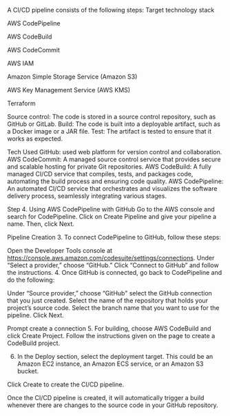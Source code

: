 A CI/CD pipeline consists of the following steps:
Target technology stack

AWS CodePipeline

AWS CodeBuild

AWS CodeCommit

AWS IAM

Amazon Simple Storage Service (Amazon S3)

AWS Key Management Service (AWS KMS)

Terraform



Source control: The code is stored in a source control repository, such as GitHub or GitLab.
Build: The code is built into a deployable artifact, such as a Docker image or a JAR file.
Test: The artifact is tested to ensure that it works as expected.

Tech Used
GitHub: used web platform for version control and collaboration.
AWS CodeCommit: A managed source control service that provides secure and scalable hosting for private Git repositories.
AWS CodeBuild: A fully managed CI/CD service that compiles, tests, and packages code, automating the build process and ensuring code quality.
AWS CodePipeline: An automated CI/CD service that orchestrates and visualizes the software delivery process, seamlessly integrating various stages.


Step 4. Using AWS CodePipeline with GitHub
Go to the AWS console and search for CodePipeline.
Click on Create Pipeline and give your pipeline a name. Then, click Next.

Pipeline Creation
3. To connect CodePipeline to GitHub, follow these steps:

Open the Developer Tools console at https://console.aws.amazon.com/codesuite/settings/connections.
Under “Select a provider,” choose “GitHub.”
Click “Connect to GitHub” and follow the instructions.
4. Once GitHub is connected, go back to CodePipeline and do the following:

Under “Source provider,” choose “GitHub"
select the GitHub connection that you just created.
Select the name of the repository that holds your project’s source code.
Select the branch name that you want to use for the pipeline.
Click Next.

Prompt create a connection
5. For building, choose AWS CodeBuild and click Create Project. Follow the instructions given on the page to create a CodeBuild project.

6. In the Deploy section, select the deployment target. This could be an Amazon EC2 instance, an Amazon ECS service, or an Amazon S3 bucket.

Click Create to create the CI/CD pipeline.

Once the CI/CD pipeline is created, it will automatically trigger a build whenever there are changes to the source code in your GitHub repository. 


